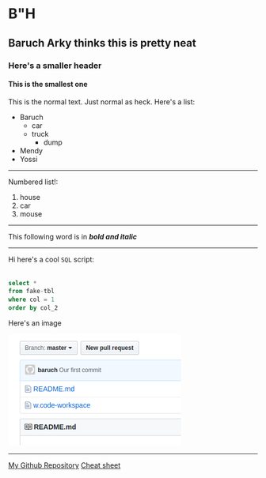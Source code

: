 # B"H

## Baruch Arky thinks this is pretty neat

### Here's a smaller header 

#### This is the smallest one

This is the normal text. Just normal as heck. Here's a list:
- Baruch
   - car
   - truck
       - dump
- Mendy
- Yossi

---

Numbered list!:
1. house
2. car
3. mouse

---

This following word is in ***bold and italic***

---

Hi here's a cool `SQL` script:

```sql

select *
from fake-tbl
where col = 1
order by col_2

```

Here's an image

![bam](Screenshot.png)

---

[My Github Repository](https://github.com/barucharky/coding_deep_dive)
[Cheat sheet](https://github.com/adam-p/markdown-here/wiki/Markdown-Cheatsheet)